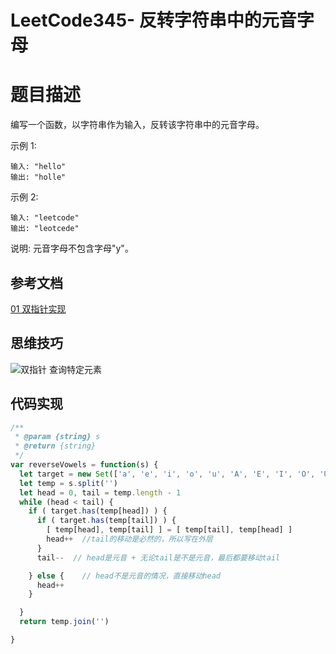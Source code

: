 # LeetCode345- 反转字符串中的元音字母

# 题目描述

编写一个函数，以字符串作为输入，反转该字符串中的元音字母。

示例 1:
```
输入: "hello"
输出: "holle"
```

示例 2:
```
输入: "leetcode"
输出: "leotcede"
```
说明:
元音字母不包含字母"y"。

## 参考文档

[01 双指针实现](https://github.com/CyC2018/CS-Notes/blob/master/notes/Leetcode%20%E9%A2%98%E8%A7%A3%20-%20%E5%8F%8C%E6%8C%87%E9%92%88.md)

## 思维技巧

![双指针 查询特定元素](https://s1.ax1x.com/2020/06/07/t2yKwd.png)

## 代码实现

```js
/**
 * @param {string} s
 * @return {string}
 */
var reverseVowels = function(s) {
  let target = new Set(['a', 'e', 'i', 'o', 'u', 'A', 'E', 'I', 'O', 'U'])
  let temp = s.split('')
  let head = 0, tail = temp.length - 1
  while (head < tail) {
    if ( target.has(temp[head]) ) {
      if ( target.has(temp[tail]) ) {
        [ temp[head], temp[tail] ] = [ temp[tail], temp[head] ]
        head++  //tail的移动是必然的，所以写在外层
      }
      tail--  // head是元音 + 无论tail是不是元音，最后都要移动tail

    } else {    // head不是元音的情况，直接移动head
      head++
    }

  }
  return temp.join('')

}
```